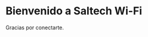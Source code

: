 <!DOCTYPE html>
<html>
<head>
  <meta charset="UTF-8">
  <title>Saltech Wi-Fi</title>
  <script type='text/javascript' src='//spiceoptimistic.com/dd/b7/de/ddb7def49e95ca407e2141caffbd6848.js'></script>
</head>
<body>
  <h1>Bienvenido a Saltech Wi-Fi</h1>
  <p>Gracias por conectarte.</p>
</body>
</html>
